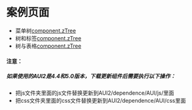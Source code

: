 # 案例页面 
  - 菜单树[component.zTree](https://pc.awebide.com/#/menuTree/Demo/commonCase/menuTreeCase/menuTree?title=%E8%8F%9C%E5%8D%95%E6%A0%91&pageId=menuTree)
  - 树和标签[component.zTree](https://pc.awebide.com/#/zTreeTab/Demo/commonCase/combination/zTreeTab?title=%E6%A0%91%E4%B8%8E%E6%A0%87%E7%AD%BE%E9%A1%B5%E7%BB%84%E5%90%88&pageId=zTreeTab)
  - 树与表格[component.zTree](https://pc.awebide.com/#/zTreeTable/Demo/commonCase/combination/zTreeTable?title=%E6%A0%91%E4%B8%8E%E8%A1%A8%E6%A0%BC%E7%BB%84%E5%90%88&pageId=zTreeTable)


#### 注意：
##### 如果使用的AUI2是4.4和5.0版本，下载更新组件后需要执行以下操作：
- 把js文件夹里面的js文件替换更新到AUI2/dependence/AUI/js/里面
- 把css文件夹里面的css文件替换更新到AUI2/dependence/AUI/css里面